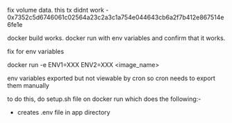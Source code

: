 fix volume data. this tx didnt work - 0x7352c5d6746061c02564a23c2a3c1a754e044643cb6a2f7b412e867514e6fe1e

docker build works.
docker run with env variables and confirm that it works.

fix for env variables

docker run -e ENV1=XXX ENV2=XXX <image_name>

env variables exported but not viewable by cron so cron needs to export them manually

to do this, do setup.sh file on docker run which does the following:-
- creates .env file in app directory